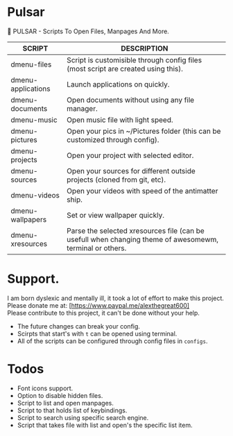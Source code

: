 # Pulsar
🚀 PULSAR - Scripts To Open Files, Manpages And More.

| SCRIPT             | DESCRIPTION                   |
| ------------------ | ----------------------------- |
| dmenu-files        | Script is customisible through config files (most script are created using this). |
| dmenu-applications | Launch applications on quickly. |
| dmenu-documents    | Open documents without using any file manager. |
| dmenu-music        | Open music file with light speed. |
| dmenu-pictures     | Open your pics in ~/Pictures folder (this can be customized through config). |
| dmenu-projects     | Open your project with selected editor. |
| dmenu-sources      | Open your sources for different outside projects (cloned from git, etc). |
| dmenu-videos       | Open your videos with speed of the antimatter ship. |
| dmenu-wallpapers   | Set or view wallpaper quickly. |
| dmenu-xresources   | Parse the selected xresources file (can be usefull when changing theme of awesomewm, terminal or others. |

# Support.

I am born dyslexic and mentally ill, it took a lot of effort to make this project.  
Please donate me at: [https://www.paypal.me/alexthegreat600]  
Please contribute to this project, it can't be done without your help.

- The future changes can break your config.
- Scirpts that start's with `t` can be opened using terminal.
- All of the scripts can be configured through config files in `configs`.

# Todos

- Font icons support.
- Option to disable hidden files.
- Script to list and open manpages.
- Script to that holds list of keybindings.
- Script to search using specific search engine.
- Script that takes file with list and open's the specific list item.

